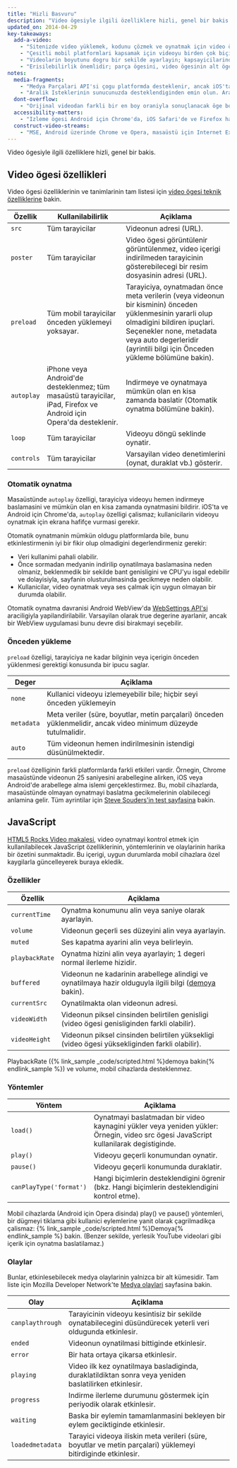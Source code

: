 ```yaml
---
title: "Hizli Basvuru"
description: "Video ögesiyle ilgili özelliklere hizli, genel bir bakis."
updated_on: 2014-04-29
key-takeaways:
  add-a-video:
    - "Sitenizde video yüklemek, kodunu çözmek ve oynatmak için video ögesini kullanin."
    - "Çesitli mobil platformlari kapsamak için videoyu birden çok biçimde olusturun."
    - "Videolarin boyutunu dogru bir sekilde ayarlayin; kapsayicilarindan tasmadiklarindan emin olun."
    - "Erisilebilirlik önemlidir; parça ögesini, video ögesinin alt ögesi olarak ekleyin."
notes:
  media-fragments:
    - "Medya Parçalari API'si çogu platformda desteklenir, ancak iOS'ta desteklenmez."
    - "Aralik Isteklerinin sunucunuzda desteklendiginden emin olun. Aralik Istekleri, çogu sunucuda varsayilan olarak etkindir, ancak bazi barindirma hizmetleri bunlari kapatabilir."
  dont-overflow:
    - "Orijinal videodan farkli bir en boy oraniyla sonuçlanacak öge boyutu ayarlamasini zorlamayin. Basik veya uzamis video kötü görünür."
  accessibility-matters:
    - "Izleme ögesi Android için Chrome'da, iOS Safari'de ve Firefox haricinde geçerli tüm masaüstü tarayicilarda desteklenir (bkz. <a href='http://caniuse.com/track' title='Izleme ögesi destek durumu'>caniuse.com/track</a>). Çesitli çoklu dolgular da kullanilmaktadir. <a href='//www.delphiki.com/html5/playr/' title='Playr parça ögesi çoklu dolgusu'>Playr</a> veya <a href='//captionatorjs.com/' title='Captionator parça'>Captionator</a> kullanmanizi öneririz."
  construct-video-streams:
    - "MSE, Android üzerinde Chrome ve Opera, masaüstü için Internet Explorer 11 ve Chrome tarafindan desteklenir ve <a href='http://wiki.mozilla.org/Platform/MediaSourceExtensions' title='Firefox Media Source Extensions uygulama zaman çizelgesi'>Firefox</a> için de destek saglanmasi planlanmaktadir."
---
```


<p class="intro">
  Video ögesiyle ilgili özelliklere hizli, genel bir bakis.
</p>




## Video ögesi özellikleri

Video ögesi özelliklerinin ve tanimlarinin tam listesi için [video ögesi teknik özelliklerine](//www.w3.org/TR/html5/embedded-content-0.html#the-video-element) bakin.

<table class="mdl-data-table mdl-js-data-table">
  <thead>
      <th>Özellik</th>
      <th>Kullanilabilirlik</th>
      <th>Açiklama</th>
  </thead>
  <tbody>
    <tr>
      <td data-th="Özellik"><code>src</code></td>
      <td data-th="Kullanilabilirlik">Tüm tarayicilar</td>
      <td data-th="Açiklama">Videonun adresi (URL).</td>
    </tr>
    <tr>
      <td data-th="Özellik"><code>poster</code></td>
      <td data-th="Kullanilabilirlik">Tüm tarayicilar</td>
      <td data-th="Açiklama">Video ögesi görüntülenir görüntülenmez, video içerigi indirilmeden tarayicinin gösterebilecegi bir resim dosyasinin adresi (URL).</td>
    </tr>
    <tr>
      <td data-th="Özellik"><code>preload</code></td>
      <td data-th="Kullanilabilirlik">Tüm mobil tarayicilar önceden yüklemeyi yoksayar.</td>
      <td data-th="Açiklama">Tarayiciya, oynatmadan önce meta verilerin (veya videonun bir kisminin) önceden yüklenmesinin yararli olup olmadigini bildiren ipuçlari. Seçenekler none, metadata veya auto degerleridir (ayrintili bilgi için Önceden yükleme bölümüne bakin). </td>
    </tr>
    <tr>
      <td data-th="Özellik"><code>autoplay</code></td>
      <td data-th="Kullanilabilirlik">iPhone veya Android'de desteklenmez; tüm masaüstü tarayicilar, iPad, Firefox ve Android için Opera'da desteklenir.</td>
      <td data-th="Description">Indirmeye ve oynatmaya mümkün olan en kisa zamanda baslatir (Otomatik oynatma bölümüne bakin). </td>
    </tr>
    <tr>
      <td data-th="Özellik"><code>loop</code></td>
      <td data-th="Kullanilabilirlik">Tüm tarayicilar</td>
      <td data-th="Açiklama">Videoyu döngü seklinde oynatir.</td>
    </tr>
    <tr>
      <td data-th="Özellik"><code>controls</code></td>
      <td data-th="Kullanilabilirlik">Tüm tarayicilar</td>
      <td data-th="Açiklama">Varsayilan video denetimlerini (oynat, duraklat vb.) gösterir.</td>
    </tr>
  </tbody>
</table>

### Otomatik oynatma

Masaüstünde `autoplay` özelligi, tarayiciya videoyu hemen indirmeye baslamasini ve mümkün olan en kisa zamanda oynatmasini bildirir. iOS'ta ve Android için Chrome'da, `autoplay` özelligi çalismaz; kullanicilarin videoyu oynatmak için ekrana hafifçe vurmasi gerekir.

Otomatik oynatmanin mümkün oldugu platformlarda bile, bunu etkinlestirmenin iyi bir fikir olup olmadigini degerlendirmeniz gerekir:

* Veri kullanimi pahali olabilir.
* Önce sormadan medyanin indirilip oynatilmaya baslamasina neden olmaniz, beklenmedik bir sekilde bant genisligini ve CPU'yu isgal edebilir ve dolayisiyla, sayfanin olusturulmasinda gecikmeye neden olabilir.
* Kullanicilar, video oynatmak veya ses çalmak için uygun olmayan bir durumda olabilir.

Otomatik oynatma davranisi Android WebView'da [WebSettings API'si](//developer.android.com/reference/android/webkit/WebSettings.html#setMediaPlaybackRequiresUserGesture(boolean)) araciligiyla yapilandirilabilir.
Varsayilan olarak true degerine ayarlanir, ancak bir WebView uygulamasi bunu devre disi birakmayi seçebilir.

### Önceden yükleme

`preload` özelligi, tarayiciya ne kadar bilginin veya içerigin önceden yüklenmesi gerektigi konusunda bir ipucu saglar.

<table class="mdl-data-table mdl-js-data-table">
  <thead>
    <tr>
      <th>Deger</th>
      <th>Açiklama</th>
    </tr>
  </thead>
  <tbody>
    <tr>
      <td data-th="Deger"><code>none</code></td>
      <td data-th="Açiklama">Kullanici videoyu izlemeyebilir bile; hiçbir seyi önceden yüklemeyin</td>
    </tr>
    <tr>
      <td data-th="Deger"><code>metadata</code></td>
      <td data-th="Açiklama">Meta veriler (süre, boyutlar, metin parçalari) önceden yüklenmelidir, ancak video minimum düzeyde tutulmalidir.</td>
    </tr>
    <tr>
      <td data-th="Deger"><code>auto</code></td>
      <td data-th="Açiklama">Tüm videonun hemen indirilmesinin istendigi düsünülmektedir.</td>
    </tr>
  </tbody>
</table>

`preload` özelliginin farkli platformlarda farkli etkileri vardir.
Örnegin, Chrome masaüstünde videonun 25 saniyesini arabellegine alirken, iOS veya Android'de arabellege alma islemi gerçeklestirmez. Bu, mobil cihazlarda, masaüstünde olmayan oynatmayi baslatma gecikmelerinin olabilecegi anlamina gelir. Tüm ayrintilar için [Steve Souders'in test sayfasina](//stevesouders.com/tests/mediaevents.php) bakin.

## JavaScript

[HTML5 Rocks Video makalesi](//www.html5rocks.com/en/tutorials/video/basics/#toc-javascript), video oynatmayi kontrol etmek için kullanilabilecek JavaScript özelliklerinin, yöntemlerinin ve olaylarinin harika bir özetini sunmaktadir. Bu içerigi, uygun durumlarda mobil cihazlara özel kaygilarla güncelleyerek buraya ekledik.

### Özellikler

<table class="mdl-data-table mdl-js-data-table">
  <thead>
    <th>Özellik</th>
    <th>Açiklama</th>
  </thead>
  <tbody>
    <tr>
      <td data-th="Özellik"><code>currentTime</code></td>
      <td data-th="Açiklama">Oynatma konumunu alin veya saniye olarak ayarlayin.</td>
    </tr>
    <tr>
      <td data-th="Özellik"><code>volume</code></td>
      <td data-th="Açiklama">Videonun geçerli ses düzeyini alin veya ayarlayin.</td>
    </tr>
    <tr>
      <td data-th="Özellik"><code>muted</code></td>
      <td data-th="Açiklama">Ses kapatma ayarini alin veya belirleyin.</td>
    </tr>
    <tr>
      <td data-th="Özellik"><code>playbackRate</code></td>
      <td data-th="Açiklama">Oynatma hizini alin veya ayarlayin; 1 degeri normal ilerleme hizidir.</td>
    </tr>
    <tr>
      <td data-th="Özellik"><code>buffered</code></td>
      <td data-th="Açiklama">Videonun ne kadarinin arabellege alindigi ve oynatilmaya hazir olduguyla ilgili bilgi (<a href="http://people.mozilla.org/~cpearce/buffered-demo.html" title="Bir kanvas ögesinde arabellege alinan video miktarinin gösterildigi demo">demoya</a> bakin).</td>
    </tr>
    <tr>
      <td data-th="Özellik"><code>currentSrc</code></td>
      <td data-th="Açiklama">Oynatilmakta olan videonun adresi.</td>
    </tr>
    <tr>
      <td data-th="Özellik"><code>videoWidth</code></td>
      <td data-th="Açiklama">Videonun piksel cinsinden belirtilen genisligi (video ögesi genisliginden farkli olabilir).</td>
    </tr>
    <tr>
      <td data-th="Özellik"><code>videoHeight</code></td>
      <td data-th="Açiklama">Videonun piksel cinsinden belirtilen yüksekligi (video ögesi yüksekliginden farkli olabilir).</td>
    </tr>
  </tbody>
</table>

PlaybackRate ({% link_sample _code/scripted.html %}demoya bakin{% endlink_sample %}) ve volume, mobil cihazlarda desteklenmez.

### Yöntemler

<table class="mdl-data-table mdl-js-data-table">
  <thead>
    <th>Yöntem</th>
    <th>Açiklama</th>
  </thead>
  <tbody>
    <tr>
      <td data-th="Yöntem"><code>load()</code></td>
      <td data-th="Açiklama">Oynatmayi baslatmadan bir video kaynagini yükler veya yeniden yükler: Örnegin, video src ögesi JavaScript kullanilarak degistiginde.</td>
    </tr>
    <tr>
      <td data-th="Yöntem"><code>play()</code></td>
      <td data-th="Açiklama">Videoyu geçerli konumundan oynatir.</td>
    </tr>
    <tr>
      <td data-th="Yöntem"><code>pause()</code></td>
      <td data-th="Açiklama">Videoyu geçerli konumunda duraklatir.</td>
    </tr>
    <tr>
      <td data-th="Yöntem"><code>canPlayType('format')</code></td>
      <td data-th="Açiklama">Hangi biçimlerin desteklendigini ögrenir (bkz. Hangi biçimlerin desteklendigini kontrol etme).</td>
    </tr>
  </tbody>
</table>

Mobil cihazlarda (Android için Opera disinda) play() ve pause() yöntemleri, bir
dügmeyi tiklama gibi kullanici eylemlerine yanit olarak çagrilmadikça çalismaz: {% link_sample _code/scripted.html %}Demoya{% endlink_sample %} bakin. (Benzer sekilde, yerlesik YouTube videolari gibi içerik için oynatma baslatilamaz.)

### Olaylar

Bunlar, etkinlesebilecek medya olaylarinin yalnizca bir alt kümesidir. Tam liste için Mozilla Developer Network'te [Medya olaylari](//developer.mozilla.org/docs/Web/Guide/Events/Media_events) sayfasina bakin.

<table class="mdl-data-table mdl-js-data-table">
  <thead>
    <th>Olay</th>
    <th>Açiklama</th>
  </thead>
  <tbody>
    <tr>
      <td data-th="Olay"><code>canplaythrough</code></td>
      <td data-th="Açiklama">Tarayicinin videoyu kesintisiz bir sekilde oynatabilecegini düsündürecek yeterli veri oldugunda etkinlesir.</td>
    </tr>
    <tr>
      <td data-th="Olay"><code>ended</code></td>
      <td data-th="Açiklama">Videonun oynatilmasi bittiginde etkinlesir.</td>
    </tr>
    <tr>
      <td data-th="Olay"><code>error</code></td>
      <td data-th="Açiklama">Bir hata ortaya çikarsa etkinlesir.</td>
    </tr>
    <tr>
      <td data-th="Olay"><code>playing</code></td>
      <td data-th="Açiklama">Video ilk kez oynatilmaya basladiginda, duraklatildiktan sonra veya yeniden baslatilirken etkinlesir.</td>
    </tr>
    <tr>
      <td data-th="Olay"><code>progress</code></td>
      <td data-th="Açiklama">Indirme ilerleme durumunu göstermek için periyodik olarak etkinlesir.</td>
    </tr>
    <tr>
      <td data-th="Olay"><code>waiting</code></td>
      <td data-th="Açiklama">Baska bir eylemin tamamlanmasini bekleyen bir eylem geciktiginde etkinlesir.</td>
    </tr>
    <tr>
      <td data-th="Olay"><code>loadedmetadata</code></td>
      <td data-th="Açiklama">Tarayici videoya iliskin meta verileri (süre, boyutlar ve metin parçalari) yüklemeyi bitirdiginde etkinlesir.</td>
    </tr>
  </tbody>
</table>



